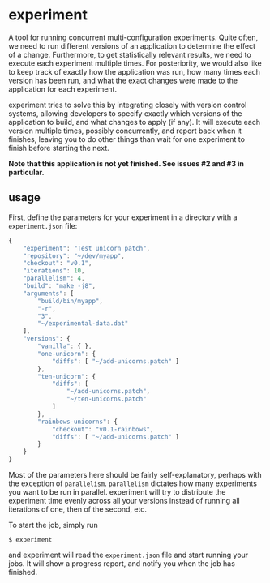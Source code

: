 # experiment

A tool for running concurrent multi-configuration experiments. Quite often,
we need to run different versions of an application to determine the effect of a
change. Furthermore, to get statistically relevant results, we need to execute
each experiment multiple times. For posteriority, we would also like to keep
track of exactly how the application was run, how many times each version has
been run, and what the exact changes were made to the application for each
experiment.

experiment tries to solve this by integrating closely with version control
systems, allowing developers to specify exactly which versions of the
application to build, and what changes to apply (if any). It will execute each
version multiple times, possibly concurrently, and report back when it finishes,
leaving you to do other things than wait for one experiment to finish before
starting the next.

**Note that this application is not yet finished. See issues #2 and #3 in
particular.**

## usage

First, define the parameters for your experiment in a directory with a
`experiment.json` file:

````js
{
	"experiment": "Test unicorn patch",
	"repository": "~/dev/myapp",
	"checkout": "v0.1",
	"iterations": 10,
	"parallelism": 4,
	"build": "make -j8",
	"arguments": [
		"build/bin/myapp",
		"-r",
		"3",
		"~/experimental-data.dat"
	],
	"versions": {
		"vanilla": { },
		"one-unicorn": {
			"diffs": [ "~/add-unicorns.patch" ]
		},
		"ten-unicorn": {
			"diffs": [
				"~/add-unicorns.patch",
				"~/ten-unicorns.patch"
			]
		},
		"rainbows-unicorns": {
			"checkout": "v0.1-rainbows",
			"diffs": [ "~/add-unicorns.patch" ]
		}
	}
}
````

Most of the parameters here should be fairly self-explanatory, perhaps with the
exception of `parallelism`. `parallelism` dictates how many experiments you want
to be run in parallel. experiment will try to distribute the experiment time
evenly across all your versions instead of running all iterations of one, then
of the second, etc.

To start the job, simply run

    $ experiment

and experiment will read the `experiment.json` file and start running your jobs.
It will show a progress report, and notify you when the job has finished.
